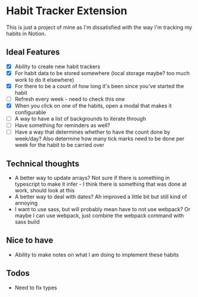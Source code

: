 # Habit Tracker Extension

This is just a project of mine as I'm dissatisfied with the way I'm tracking my habits in Notion.

## Ideal Features

-   [x] Ability to create new habit trackers
-   [x] For habit data to be stored somewhere (local storage maybe? too much work to do it elsewhere)
-   [x] For there to be a count of how long it's been since you've started the habit
-   [ ] Refresh every week - need to check this one
-   [x] When you click on one of the habits, open a modal that makes it configurable
-   [ ] A way to have a list of backgrounds to iterate through
-   [ ] Have something for reminders as well?
-   [ ] Have a way that determines whether to have the count done by week/day? Also determine how many tick marks need to be done per week for the habit to be carried over

## Technical thoughts

-   A better way to update arrays? Not sure if there is something in typescript to make it infer - I think there is something that was done at work, should look at this
-   A better way to deal with dates? Ah improved a little bit but still kind of annoying
-   I want to use sass, but will probably mean have to not use webpack? Or maybe I can use webpack, just combine the webpack command with sass build

## Nice to have

-   Ability to make notes on what I am doing to implement these habits

## Todos

-   Need to fix types
